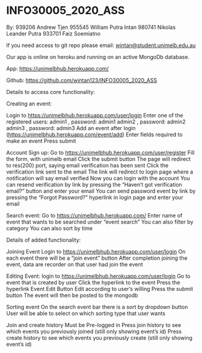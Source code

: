 # INFO30005_2020_ASS

By: 
939206 Andrew Tjen
955545 William Putra Intan
980741 Nikolas Leander Putra
933701 Faiz Soemiatno

If you need access to git repo please email: wintan@student.unimelb.edu.au

Our app is online on heroku and running on an active MongoDb database.

App: https://unimelbhub.herokuapp.com/

Github: https://github.com/wintan123/INFO30005_2020_ASS

Details to access core functionality:

Creating an event:

Login to https://unimelbhub.herokuapp.com/user/login
Enter one of the registered users:
admin1 , password: admin1
admin2 , password: admin2
admin3 , password: admin3
Add an event after login (https://unimelbhub.herokuapp.com/event/add)
Enter fields required to make an event
Press submit

Account Sign up:
Go to https://unimelbhub.herokuapp.com/user/register
Fill the form, with unimelb email
Click the submit button
The page will redirect to res(200) port, saying email verification has been sent
Click the verification link sent to the email
The link will redirect to login page where a notification will say email verified
Now you can login with the account
You can resend verification by link by pressing the “Haven’t got verification email?” button and enter your email
You can send password event by link by pressing the “Forgot Password?” hyperlink in login page and enter your email

Search event:
Go to https://unimelbhub.herokuapp.com/
Enter name of event that wants to be searched under “event search”
You can also filter by category
You can also sort by time

Details of added functionality:

Joining Event
Login to https://unimelbhub.herokuapp.com/user/login
On each event there will be a “join event” button
After completion joining the event, data are recorder on that user had join the event


Editing Event:
login to https://unimelbhub.herokuapp.com/user/login
Go to event that is created by user
Click the hyperlink to the event
Press the hyperlink Event Edit Button
Edit according to user’s willing
Press the submit button
The event will then be posted to the mongodb

Sorting event
On the search event bar there is a sort by dropdown button
User will be able to select on which sorting type that user wants

Join and create history
Must be Pre-logged in
Press join history to see which events you previously joined (still only showing event’s id)
Press create history to see which events you previously create (still only showing event’s id)
